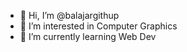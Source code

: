 - 👋 Hi, I’m @balajargithup
- 👀 I’m interested in Computer Graphics
- 🌱 I’m currently learning Web Dev
